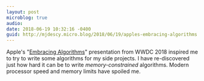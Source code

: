 ```yaml
---
layout: post
microblog: true
audio: 
date: 2018-06-19 10:32:16 -0400
guid: http://mjdescy.micro.blog/2018/06/19/apples-embracing-algorithms.html
---
```

Apple's "[Embracing Algorithms](https://developer.apple.com/wwdc18/223)" presentation from WWDC 2018 inspired me to try to write some algorithms for my side projects. I have re-discovered just how hard it can be to write _memory-constrained_ algorithms. Modern processor speed and memory limits have spoiled me. 
